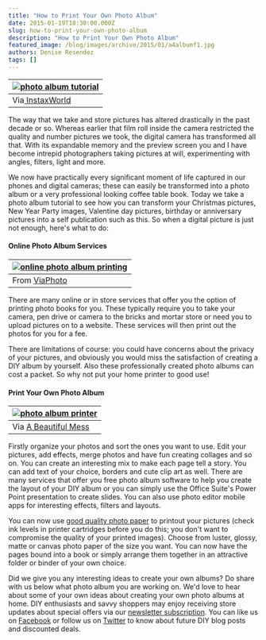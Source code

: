 ```yaml
---
title: "How to Print Your Own Photo Album"
date: 2015-01-19T18:30:00.000Z
slug: how-to-print-your-own-photo-album
description: "How to Print Your Own Photo Album"
featured_image: /blog/images/archive/2015/01/a4albumf1.jpg
authors: Denise Resendez
tags: []
---
```


| [![photo album tutorial](/blog/images/archive/2015/01/a4albumf1.jpg "How To Make Your Own Photo Album")](/blog/images/archive/2015/01/a4albumf1.jpg) |
| ---------------------------------------------------------------------------------------------------------------------------------------------------- |
| Via[ InstaxWorld](http://instaxworld.files.wordpress.com/2012/01/a4albumf1.jpg)                                                                      |

The way that we take and store pictures has altered drastically in the past decade or so. Whereas earlier that film roll inside the camera restricted the quality and number pictures we took, the digital camera has transformed all that. With its expandable memory and the preview screen you and I have become intrepid photographers taking pictures at will, experimenting with angles, filters, light and more.

We now have practically every significant moment of life captured in our phones and digital cameras; these can easily be transformed into a photo album or a very professional looking coffee table book. Today we take a photo album tutorial to see how you can transform your Christmas pictures, New Year Party images, Valentine day pictures, birthday or anniversary pictures into a self publication such as this. So when a digital picture is just not enough, here's what to do:

#### Online Photo Album Services

| [![online photo album printing](/blog/images/archive/2015/01/design-service.jpg "Where To Print Your Album Online")](/blog/images/archive/2015/01/design-service.jpg) |
| --------------------------------------------------------------------------------------------------------------------------------------------------------------------- |
| From [ViaPhoto](http://www.viaphoto.com/products/)                                                                                                                    |

There are many online or in store services that offer you the option of printing photo books for you. These typically require you to take your camera, pen drive or camera to the bricks and mortar store or need you to upload pictures on to a website. These services will then print out the photos for you for a fee.

There are limitations of course: you could have concerns about the privacy of your pictures, and obviously you would miss the satisfaction of creating a DIY album by yourself. Also these professionally created photo albums can cost a packet. So why not put your home printer to good use!

#### Print Your Own Photo Album

| [![photo album printer](/blog/images/archive/2015/01/6a00d8358081ff69e2019b01b167e0970c-800wi.jpg "Print Your Own Photos With Canon PIXMA MG7120,")](/blog/images/archive/2015/01/6a00d8358081ff69e2019b01b167e0970c-800wi.jpg) |
| ------------------------------------------------------------------------------------------------------------------------------------------------------------------------------------------------------------------------------- |
| Via [A Beautiful Mess](http://www.abeautifulmess.com/2013/11/win-a-canon-pixma-mg7120-photo-printer.html)                                                                                                                       |

Firstly organize your photos and sort the ones you want to use. Edit your pictures, add effects, merge photos and have fun creating collages and so on. You can create an interesting mix to make each page tell a story. You can add text of your choice, borders and cute clip art as well. There are many services that offer you free photo album software to help you create the layout of your DIY album or you can simply use the Office Suite's Power Point presentation to create slides. You can also use photo editor mobile apps for interesting effects, filters and layouts.

You can now use [good quality photo paper](https://www.tomatoink.com/paper) to printout your pictures (check ink levels in printer cartridges before you do this; you don't want to compromise the quality of your printed images). Choose from luster, glossy, matte or canvas photo paper of the size you want. You can now have the pages bound into a book or simply arrange them together in an attractive folder or binder of your own choice.

Did we give you any interesting ideas to create your own albums? Do share with us below what photo album you are working on. We'd love to hear about some of your own ideas about creating your own photo albums at home. DIY enthusiasts and savvy shoppers may enjoy receiving store updates about special offers via our [newsletter subscription](https://www.tomatoink.com/welcome/subscribe). You can like us on [Facebook](https://www.facebook.com/tomatoinktoner) or follow us on [Twitter](https://twitter.com/tomatoinktoner) to know about future DIY blog posts and discounted deals.
